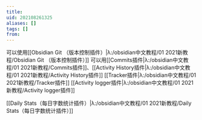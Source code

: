 ```yaml
---
title: 
uid: 202108261325
aliases: []
tags: []
from: 
---
```

可以使用[[Obsidian Git （版本控制插件）|λ:/obsidian中文教程/01 2021新教程/Obsidian Git （版本控制插件）]]
可以用[[Commits插件|λ:/obsidian中文教程/01 2021新教程/Commits插件]]、[[Activity History插件|λ:/obsidian中文教程/01 2021新教程/Activity History插件]]
[[Tracker插件|λ:/obsidian中文教程/01 2021新教程/Tracker插件]]
[[Activity logger插件|λ:/obsidian中文教程/01 2021新教程/Activity logger插件]]

[[Daily Stats（每日字数统计插件）|λ:/obsidian中文教程/01 2021新教程/Daily Stats（每日字数统计插件）]]